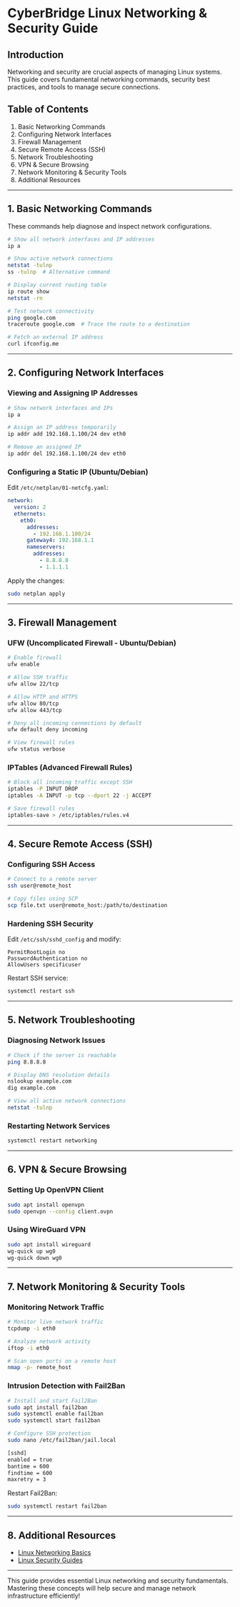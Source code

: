 # CyberBridge Linux Networking & Security Guide

## Introduction
Networking and security are crucial aspects of managing Linux systems. This guide covers fundamental networking commands, security best practices, and tools to manage secure connections.

## Table of Contents
1. Basic Networking Commands  
2. Configuring Network Interfaces  
3. Firewall Management  
4. Secure Remote Access (SSH)  
5. Network Troubleshooting  
6. VPN & Secure Browsing  
7. Network Monitoring & Security Tools  
8. Additional Resources  

---

## 1. Basic Networking Commands
These commands help diagnose and inspect network configurations.

```bash
# Show all network interfaces and IP addresses
ip a

# Show active network connections
netstat -tulnp
ss -tulnp  # Alternative command

# Display current routing table
ip route show
netstat -rn

# Test network connectivity
ping google.com
traceroute google.com  # Trace the route to a destination

# Fetch an external IP address
curl ifconfig.me
```

---

## 2. Configuring Network Interfaces
### Viewing and Assigning IP Addresses
```bash
# Show network interfaces and IPs
ip a

# Assign an IP address temporarily
ip addr add 192.168.1.100/24 dev eth0

# Remove an assigned IP
ip addr del 192.168.1.100/24 dev eth0
```

### Configuring a Static IP (Ubuntu/Debian)
Edit `/etc/netplan/01-netcfg.yaml`:
```yaml
network:
  version: 2
  ethernets:
    eth0:
      addresses:
        - 192.168.1.100/24
      gateway4: 192.168.1.1
      nameservers:
        addresses:
          - 8.8.8.8
          - 1.1.1.1
```
Apply the changes:
```bash
sudo netplan apply
```

---

## 3. Firewall Management
### UFW (Uncomplicated Firewall - Ubuntu/Debian)
```bash
# Enable firewall
ufw enable

# Allow SSH traffic
ufw allow 22/tcp

# Allow HTTP and HTTPS
ufw allow 80/tcp
ufw allow 443/tcp

# Deny all incoming connections by default
ufw default deny incoming

# View firewall rules
ufw status verbose
```

### IPTables (Advanced Firewall Rules)
```bash
# Block all incoming traffic except SSH
iptables -P INPUT DROP
iptables -A INPUT -p tcp --dport 22 -j ACCEPT

# Save firewall rules
iptables-save > /etc/iptables/rules.v4
```

---

## 4. Secure Remote Access (SSH)
### Configuring SSH Access
```bash
# Connect to a remote server
ssh user@remote_host

# Copy files using SCP
scp file.txt user@remote_host:/path/to/destination
```

### Hardening SSH Security
Edit `/etc/ssh/sshd_config` and modify:
```
PermitRootLogin no
PasswordAuthentication no
AllowUsers specificuser
```
Restart SSH service:
```bash
systemctl restart ssh
```

---

## 5. Network Troubleshooting
### Diagnosing Network Issues
```bash
# Check if the server is reachable
ping 8.8.8.8

# Display DNS resolution details
nslookup example.com
dig example.com

# View all active network connections
netstat -tulnp
```

### Restarting Network Services
```bash
systemctl restart networking
```

---

## 6. VPN & Secure Browsing
### Setting Up OpenVPN Client
```bash
sudo apt install openvpn
sudo openvpn --config client.ovpn
```

### Using WireGuard VPN
```bash
sudo apt install wireguard
wg-quick up wg0
wg-quick down wg0
```

---

## 7. Network Monitoring & Security Tools
### Monitoring Network Traffic
```bash
# Monitor live network traffic
tcpdump -i eth0

# Analyze network activity
iftop -i eth0

# Scan open ports on a remote host
nmap -p- remote_host
```

### Intrusion Detection with Fail2Ban
```bash
# Install and start Fail2Ban
sudo apt install fail2ban
sudo systemctl enable fail2ban
sudo systemctl start fail2ban

# Configure SSH protection
sudo nano /etc/fail2ban/jail.local

[sshd]
enabled = true
bantime = 600
findtime = 600
maxretry = 3
```
Restart Fail2Ban:
```bash
sudo systemctl restart fail2ban
```

---

## 8. Additional Resources
- [Linux Networking Basics](https://www.tecmint.com/linux-networking-commands/)
- [Linux Security Guides]([https://www.linux.com/tutorials/linux-security-guide/](https://www.linux.com/?s=security+guide))

---

This guide provides essential Linux networking and security fundamentals. Mastering these concepts will help secure and manage network infrastructure efficiently!

